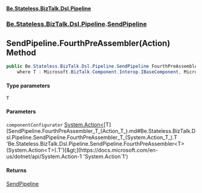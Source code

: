#### [Be.Stateless.BizTalk.Dsl.Pipeline](README.md 'README')
### [Be.Stateless.BizTalk.Dsl.Pipeline](Be.Stateless.BizTalk.Dsl.Pipeline.md 'Be.Stateless.BizTalk.Dsl.Pipeline').[SendPipeline](SendPipeline.md 'Be.Stateless.BizTalk.Dsl.Pipeline.SendPipeline')

## SendPipeline.FourthPreAssembler<T>(Action<T>) Method

```csharp
public Be.Stateless.BizTalk.Dsl.Pipeline.SendPipeline FourthPreAssembler<T>(System.Action<T> componentConfigurator)
    where T : Microsoft.BizTalk.Component.Interop.IBaseComponent, Microsoft.BizTalk.Component.Interop.IPersistPropertyBag;
```
#### Type parameters

<a name='Be.Stateless.BizTalk.Dsl.Pipeline.SendPipeline.FourthPreAssembler_T_(System.Action_T_).T'></a>

`T`
#### Parameters

<a name='Be.Stateless.BizTalk.Dsl.Pipeline.SendPipeline.FourthPreAssembler_T_(System.Action_T_).componentConfigurator'></a>

`componentConfigurator` [System.Action&lt;](https://docs.microsoft.com/en-us/dotnet/api/System.Action-1 'System.Action`1')[T](SendPipeline.FourthPreAssembler_T_(Action_T_).md#Be.Stateless.BizTalk.Dsl.Pipeline.SendPipeline.FourthPreAssembler_T_(System.Action_T_).T 'Be.Stateless.BizTalk.Dsl.Pipeline.SendPipeline.FourthPreAssembler<T>(System.Action<T>).T')[&gt;](https://docs.microsoft.com/en-us/dotnet/api/System.Action-1 'System.Action`1')

#### Returns
[SendPipeline](SendPipeline.md 'Be.Stateless.BizTalk.Dsl.Pipeline.SendPipeline')